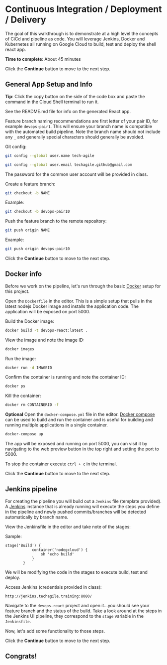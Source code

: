 # Continuous Integration / Deployment / Delivery

The goal of this walkthrough is to demonstrate at a high level the concepts of CiCd and pipeline as code. You will leverage Jenkins, Docker and Kubernetes all running on Google Cloud to build, test and deploy the shell react app.

**Time to complete**: About 45 minutes

Click the **Continue** button to move to the next step.

## General App Setup and Info

**Tip**: Click the copy button on the side of the code box and paste the command in the Cloud Shell terminal to run it.

See the README.md file for info on the generated React app.

Feature branch naming recommendations are first letter of your pair ID, for example `devops-pair1`. This will ensure your branch name is compatible with the automated build pipeline. Note the branch name should not include any `_` and generally special characters should generally be avoided.

Git config:
```bash
git config --global user.name tech-agile
```

```bash
git config --global user.email techagile.github@gmail.com
```

The password for the common user account will be provided in class.

Create a feature branch:
```bash
git checkout -b NAME
```

Example:
```bash
git checkout -b devops-pair10
```

Push the feature branch to the remote repository:
```bash
git push origin NAME
```

Example:
```bash
git push origin devops-pair10
```

Click the **Continue** button to move to the next step.

## Docker info
Before we work on the pipeline, let's run through the basic [Docker](https://docs.docker.com/) setup for this project.

Open the `Dockerfile` in the editor.  This is a simple setup that pulls in the latest nodejs Docker image and installs the application code. The application will be exposed on port 5000.

Build the Docker image:
```bash
docker build -t devops-react:latest .
```

View the image and note the image ID:
```bash
docker images
```

Run the image:
```bash
docker run -d IMAGEID
```

Confirm the container is running and note the container ID:
```bash
docker ps
```

Kill the container:
```bash
docker rm CONTAINERID -f
```

**Optional**
Open the `docker-compose.yml` file in the editor. [Docker compose](https://docs.docker.com/compose/) can be used to build and run the container and is useful for building and running multiple applications in a single container.

```bash
docker-compose up
```

The app will be exposed and running on port 5000, you can visit it by navigating to the web preview button in the top right and setting the port to 5000.

To stop the container execute `ctrl + c` in the terminal.

Click the **Continue** button to move to the next step.

## Jenkins pipeline
For creating the pipeline you will build out a `Jenkins` file (template provided).  A [Jenkins](https://jenkins.io/) instance that is already running will execute the steps you define in the pipeline and newly pushed commits/branches will be detected automatically by branch name.

View the Jenkinsfile in the editor and take note of the stages:

Sample:
```
stage('Build') {
			container('nodegcloud') {
				sh 'echo build'
			}
		}
```
We will be modifying the code in the stages to execute build, test and deploy.

Access Jenkins (credentials provided in class):
```
http://jenkins.techagile.training:8080/
```

Navigate to the `devops-react` project and open it...you should see your feature branch and the status of the build. Take a look around at the steps in the Jenkins UI pipeline, they correspond to the `stage` variable in the `Jenkinsfile`.

Now, let's add some functionality to those steps.

Click the **Continue** button to move to the next step.

## Congrats!

<walkthrough-conclusion-trophy></walkthrough-conclusion-trophy>